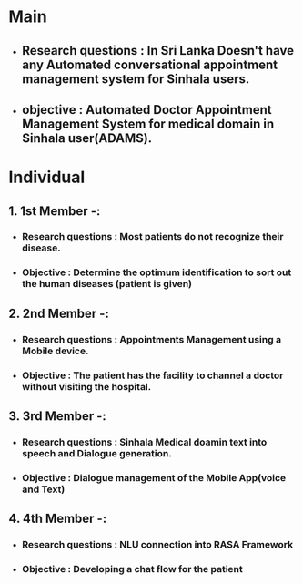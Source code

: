 # **Main** 

*  ## Research questions : In Sri Lanka Doesn't have any Automated conversational appointment management system for Sinhala users.

*  ## objective : Automated Doctor Appointment Management System for medical domain in Sinhala user(ADAMS).


# **Individual**

## 1. 1st Member -: 

*  ### Research questions : Most patients do not recognize their disease.

*  ### Objective : Determine the optimum identification to sort out the human diseases (patient is given)

## 2. 2nd Member -:   

*  ### Research questions : Appointments Management using a Mobile device.

*  ### Objective :  The patient has the facility to channel a doctor without visiting the hospital. 

## 3. 3rd Member -: 

*  ### Research questions : Sinhala Medical doamin text into speech and Dialogue generation.

*  ### Objective : Dialogue management of the Mobile App(voice and Text)

## 4. 4th Member -:

*  ### Research questions : NLU connection into RASA Framework

*  ### Objective : Developing a chat flow for the patient
